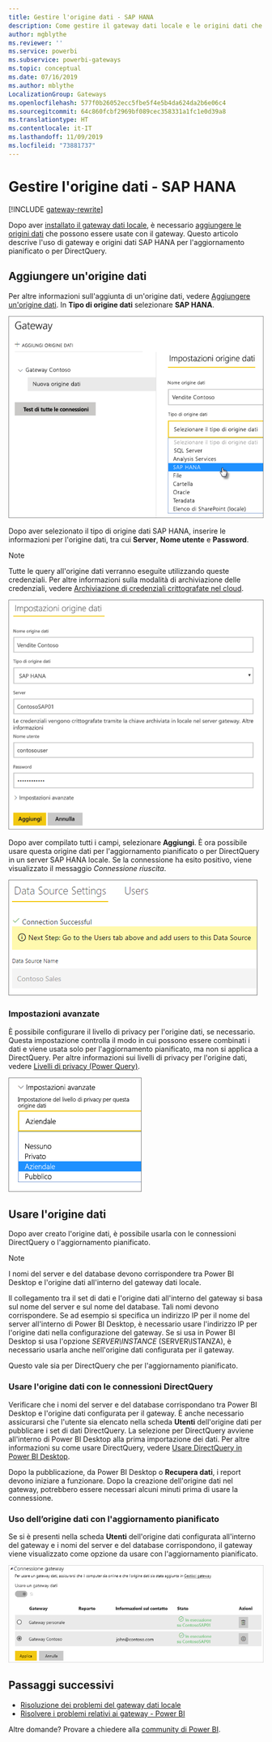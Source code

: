 ```yaml
---
title: Gestire l'origine dati - SAP HANA
description: Come gestire il gateway dati locale e le origini dati che vi appartengono. Questo articolo è specifico per SAP HANA.
author: mgblythe
ms.reviewer: ''
ms.service: powerbi
ms.subservice: powerbi-gateways
ms.topic: conceptual
ms.date: 07/16/2019
ms.author: mblythe
LocalizationGroup: Gateways
ms.openlocfilehash: 577f0b26052ecc5fbe5f4e5b4da624da2b6e06c4
ms.sourcegitcommit: 64c860fcbf2969bf089cec358331a1fc1e0d39a8
ms.translationtype: HT
ms.contentlocale: it-IT
ms.lasthandoff: 11/09/2019
ms.locfileid: "73881737"
---
```

# <a name="manage-your-data-source---sap-hana"></a>Gestire l'origine dati - SAP HANA

[!INCLUDE [gateway-rewrite](includes/gateway-rewrite.md)]

Dopo aver [installato il gateway dati locale](/data-integration/gateway/service-gateway-install), è necessario [aggiungere le origini dati](service-gateway-data-sources.md#add-a-data-source) che possono essere usate con il gateway. Questo articolo descrive l'uso di gateway e origini dati SAP HANA per l'aggiornamento pianificato o per DirectQuery.

## <a name="add-a-data-source"></a>Aggiungere un'origine dati

Per altre informazioni sull'aggiunta di un'origine dati, vedere [Aggiungere un'origine dati](service-gateway-data-sources.md#add-a-data-source). In **Tipo di origine dati** selezionare **SAP HANA**.

![Aggiungere l'origine dati SAP HANA](media/service-gateway-enterprise-manage-sap/datasourcesettings2-sap.png)

Dopo aver selezionato il tipo di origine dati SAP HANA, inserire le informazioni per l'origine dati, tra cui **Server**, **Nome utente** e **Password**.

> [!NOTE]
> Tutte le query all'origine dati verranno eseguite utilizzando queste credenziali. Per altre informazioni sulla modalità di archiviazione delle credenziali, vedere [Archiviazione di credenziali crittografate nel cloud](service-gateway-data-sources.md#store-encrypted-credentials-in-the-cloud).

![Compilazione delle impostazioni origine dati](media/service-gateway-enterprise-manage-sap/datasourcesettings3-sap.png)

Dopo aver compilato tutti i campi, selezionare **Aggiungi**. È ora possibile usare questa origine dati per l'aggiornamento pianificato o per DirectQuery in un server SAP HANA locale. Se la connessione ha esito positivo, viene visualizzato il messaggio *Connessione riuscita*.

![Visualizzazione dello stato della connessione](media/service-gateway-enterprise-manage-sap/datasourcesettings4.png)

### <a name="advanced-settings"></a>Impostazioni avanzate

È possibile configurare il livello di privacy per l'origine dati, se necessario. Questa impostazione controlla il modo in cui possono essere combinati i dati e viene usata solo per l'aggiornamento pianificato, ma non si applica a DirectQuery. Per altre informazioni sui livelli di privacy per l'origine dati, vedere [Livelli di privacy (Power Query)](https://support.office.com/article/Privacy-levels-Power-Query-CC3EDE4D-359E-4B28-BC72-9BEE7900B540).

![Impostazione del livello di privacy](media/service-gateway-enterprise-manage-sap/datasourcesettings9.png)

## <a name="use-the-data-source"></a>Usare l'origine dati

Dopo aver creato l'origine dati, è possibile usarla con le connessioni DirectQuery o l'aggiornamento pianificato.

> [!NOTE]
> I nomi del server e del database devono corrispondere tra Power BI Desktop e l'origine dati all'interno del gateway dati locale.

Il collegamento tra il set di dati e l'origine dati all'interno del gateway si basa sul nome del server e sul nome del database. Tali nomi devono corrispondere. Se ad esempio si specifica un indirizzo IP per il nome del server all'interno di Power BI Desktop, è necessario usare l'indirizzo IP per l'origine dati nella configurazione del gateway. Se si usa in Power BI Desktop si usa l'opzione *SERVER\INSTANCE* (SERVER\ISTANZA), è necessario usarla anche nell'origine dati configurata per il gateway.

Questo vale sia per DirectQuery che per l'aggiornamento pianificato.

### <a name="use-the-data-source-with-directquery-connections"></a>Usare l'origine dati con le connessioni DirectQuery

Verificare che i nomi del server e del database corrispondano tra Power BI Desktop e l'origine dati configurata per il gateway. È anche necessario assicurarsi che l'utente sia elencato nella scheda **Utenti** dell'origine dati per pubblicare i set di dati DirectQuery. La selezione per DirectQuery avviene all'interno di Power BI Desktop alla prima importazione dei dati. Per altre informazioni su come usare DirectQuery, vedere [Usare DirectQuery in Power BI Desktop](desktop-use-directquery.md).

Dopo la pubblicazione, da Power BI Desktop o **Recupera dati**, i report devono iniziare a funzionare. Dopo la creazione dell'origine dati nel gateway, potrebbero essere necessari alcuni minuti prima di usare la connessione.

### <a name="use-the-data-source-with-scheduled-refresh"></a>Uso dell’origine dati con l'aggiornamento pianificato

Se si è presenti nella scheda **Utenti** dell'origine dati configurata all'interno del gateway e i nomi del server e del database corrispondono, il gateway viene visualizzato come opzione da usare con l'aggiornamento pianificato.

![Visualizzazione degli utenti](media/service-gateway-enterprise-manage-sap/powerbi-gateway-enterprise-schedule-refresh.png)

## <a name="next-steps"></a>Passaggi successivi

* [Risoluzione dei problemi del gateway dati locale](/data-integration/gateway/service-gateway-tshoot)
* [Risolvere i problemi relativi ai gateway - Power BI](service-gateway-onprem-tshoot.md) 

Altre domande? Provare a chiedere alla [community di Power BI](https://community.powerbi.com/).

